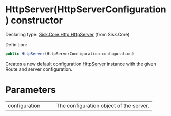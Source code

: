 <!--

Copyrights 2023 Sisk Framework - CypherPotato
Published under MIT license

!!! DO NOT EDIT THIS FILE !!!
This file was generated by a tool in the Sisk package. To edit the information in this documentation,
edit the XML documentation present in the Sisk source code.

-->


# HttpServer(HttpServerConfiguration) constructor

Declaring type: [Sisk.Core.Http.HttpServer](/spec/Sisk.Core.Http.HttpServer.md) (from Sisk.Core)


Definition:

```cs
public HttpServer(HttpServerConfiguration configuration)
```

Creates a new default configuration <a href="/spec/Sisk.Core.Http.HttpServer.md">HttpServer</a> instance with the given Route and server configuration.


# Parameters

<table>
    <tbody>
<tr>
    <td width="33%">configuration</td>
    <td>The configuration object of the server.</td>
</tr>
    </tbody>
</table>
